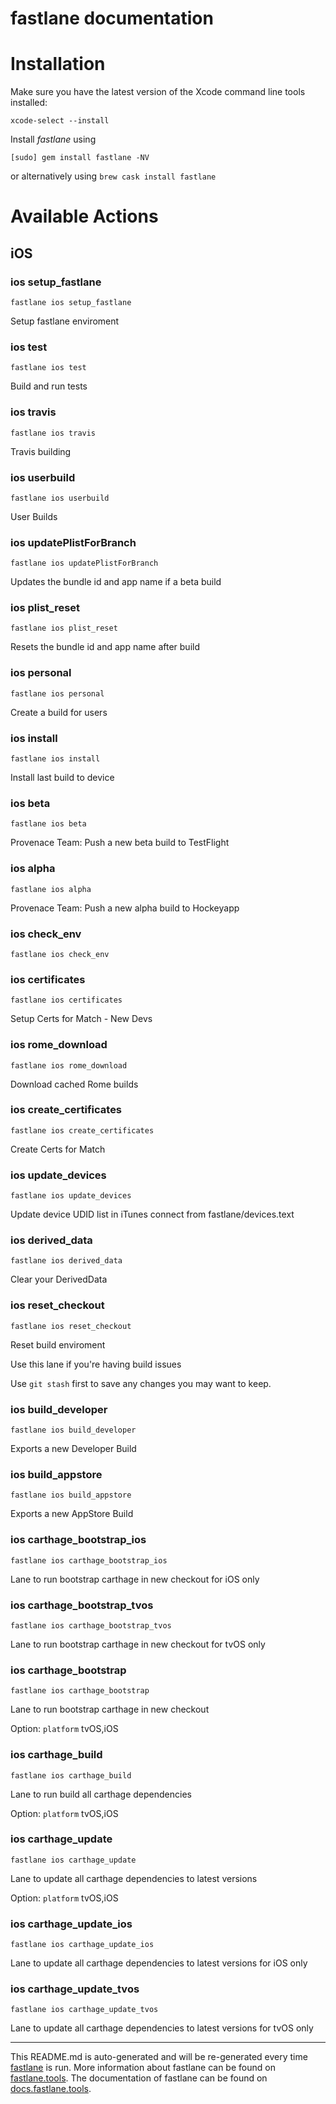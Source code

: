 fastlane documentation
================
# Installation

Make sure you have the latest version of the Xcode command line tools installed:

```
xcode-select --install
```

Install _fastlane_ using
```
[sudo] gem install fastlane -NV
```
or alternatively using `brew cask install fastlane`

# Available Actions
## iOS
### ios setup_fastlane
```
fastlane ios setup_fastlane
```
Setup fastlane enviroment
### ios test
```
fastlane ios test
```
Build and run tests
### ios travis
```
fastlane ios travis
```
Travis building
### ios userbuild
```
fastlane ios userbuild
```
User Builds
### ios updatePlistForBranch
```
fastlane ios updatePlistForBranch
```
Updates the bundle id and app name if a beta build
### ios plist_reset
```
fastlane ios plist_reset
```
Resets the bundle id and app name after build
### ios personal
```
fastlane ios personal
```
Create a build for users 
### ios install
```
fastlane ios install
```
Install last build to device
### ios beta
```
fastlane ios beta
```
Provenace Team: Push a new beta build to TestFlight
### ios alpha
```
fastlane ios alpha
```
Provenace Team: Push a new alpha build to Hockeyapp
### ios check_env
```
fastlane ios check_env
```

### ios certificates
```
fastlane ios certificates
```
Setup Certs for Match - New Devs
### ios rome_download
```
fastlane ios rome_download
```
Download cached Rome builds
### ios create_certificates
```
fastlane ios create_certificates
```
Create Certs for Match
### ios update_devices
```
fastlane ios update_devices
```
Update device UDID list in iTunes connect from fastlane/devices.text
### ios derived_data
```
fastlane ios derived_data
```
Clear your DerivedData
### ios reset_checkout
```
fastlane ios reset_checkout
```
Reset build enviroment

Use this lane if you're having build issues

Use `git stash` first to save any changes you may want to keep.
### ios build_developer
```
fastlane ios build_developer
```
Exports a new Developer Build
### ios build_appstore
```
fastlane ios build_appstore
```
Exports a new AppStore Build
### ios carthage_bootstrap_ios
```
fastlane ios carthage_bootstrap_ios
```
Lane to run bootstrap carthage in new checkout for iOS only
### ios carthage_bootstrap_tvos
```
fastlane ios carthage_bootstrap_tvos
```
Lane to run bootstrap carthage in new checkout for tvOS only
### ios carthage_bootstrap
```
fastlane ios carthage_bootstrap
```
Lane to run bootstrap carthage in new checkout

Option: `platform` tvOS,iOS
### ios carthage_build
```
fastlane ios carthage_build
```
Lane to run build all carthage dependencies

Option: `platform` tvOS,iOS
### ios carthage_update
```
fastlane ios carthage_update
```
Lane to update all carthage dependencies to latest versions

Option: `platform` tvOS,iOS
### ios carthage_update_ios
```
fastlane ios carthage_update_ios
```
Lane to update all carthage dependencies to latest versions for iOS only
### ios carthage_update_tvos
```
fastlane ios carthage_update_tvos
```
Lane to update all carthage dependencies to latest versions for tvOS only

----

This README.md is auto-generated and will be re-generated every time [fastlane](https://fastlane.tools) is run.
More information about fastlane can be found on [fastlane.tools](https://fastlane.tools).
The documentation of fastlane can be found on [docs.fastlane.tools](https://docs.fastlane.tools).
